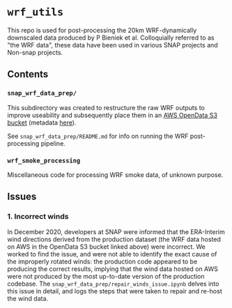 #  `wrf_utils`

This repo is used for post-processing the 20km WRF-dynamically downscaled data produced by P Bieniek et al. Colloquially referred to as "the WRF data", these data have been used in various SNAP projects and Non-snap projects.

## Contents

### `snap_wrf_data_prep/` 

This subdirectory was created to restructure the raw WRF outputs to improve useability and subsequently place them in an [AWS OpenData S3 bucket](http://wrf-ak-ar5.s3-website-us-east-1.amazonaws.com/) (metadata [here](http://ckan.snap.uaf.edu/dataset/historical-and-projected-dynamically-downscaled-climate-data-for-the-state-of-alaska-and-surrou)).

See `snap_wrf_data_prep/README.md` for info on running the WRF post-processing pipeline. 

### `wrf_smoke_processing`

Miscellaneous code for processing WRF smoke data, of unknown purpose. 

## Issues

### 1. Incorrect winds

In December 2020, developers at SNAP were informed that the ERA-Interim wind directions derived from the production dataset (the WRF data hosted on AWS in the OpenData S3 bucket linked above) were incorrect. We worked to find the issue, and were not able to identify the exact cause of the improperly rotated winds: the production code appeared to be producing the correct results, implying that the wind data hosted on AWS were not produced by the most up-to-date version of the production codebase. The `snap_wrf_data_prep/repair_winds_issue.ipynb` delves into this issue in detail, and logs the steps that were taken to repair and re-host the wind data.